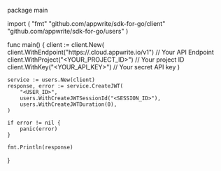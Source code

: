 package main

import (
    "fmt"
    "github.com/appwrite/sdk-for-go/client"
    "github.com/appwrite/sdk-for-go/users"
)

func main() {
    client := client.New(
        client.WithEndpoint("https://<REGION>.cloud.appwrite.io/v1") // Your API Endpoint
        client.WithProject("<YOUR_PROJECT_ID>") // Your project ID
        client.WithKey("<YOUR_API_KEY>") // Your secret API key
    )

    service := users.New(client)
    response, error := service.CreateJWT(
        "<USER_ID>",
        users.WithCreateJWTSessionId("<SESSION_ID>"),
        users.WithCreateJWTDuration(0),
    )

    if error != nil {
        panic(error)
    }

    fmt.Println(response)
}
